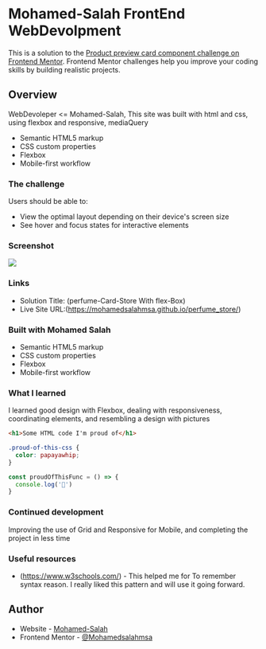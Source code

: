 # Mohamed-Salah FrontEnd WebDevolpment

This is a solution to the [Product preview card component challenge on Frontend Mentor](https://www.frontendmentor.io/challenges/product-preview-card-component-GO7UmttRfa). Frontend Mentor challenges help you improve your coding skills by building realistic projects. 


## Overview
WebDevoleper <= Mohamed-Salah,
This site was built with html and css, using flexbox and responsive, mediaQuery
- Semantic HTML5 markup
- CSS custom properties
- Flexbox
- Mobile-first workflow
<!-- ------------------------------------------------------ -->


### The challenge

Users should be able to:

- View the optimal layout depending on their device's screen size
- See hover and focus states for interactive elements

### Screenshot

![](/./stats-card-web/images/scrnli_6_1_2023_5-50-12%20PM.png)


### Links

- Solution Title: (perfume-Card-Store With flex-Box)
- Live Site URL:(https://mohamedsalahmsa.github.io/perfume_store/)

### Built with Mohamed Salah

- Semantic HTML5 markup
- CSS custom properties
- Flexbox
- Mobile-first workflow



### What I learned

I learned good design with Flexbox, dealing with responsiveness, coordinating elements, and resembling a design with pictures

```html
<h1>Some HTML code I'm proud of</h1>
```
```css
.proud-of-this-css {
  color: papayawhip;
}
```
```js
const proudOfThisFunc = () => {
  console.log('🎉')
}
```





### Continued development

Improving the use of Grid and Responsive for Mobile, and completing the project in less time



### Useful resources

- (https://www.w3schools.com/) - This helped me for To remember  syntax reason. I really liked this pattern and will use it going forward.




## Author

- Website - [Mohamed-Salah](https://https://abo-salah.com)
- Frontend Mentor - [@Mohamedsalahmsa](https://www.frontendmentor.io/profile/Mohamedsalahmsa)